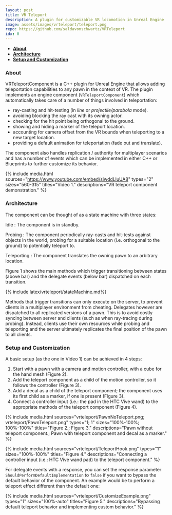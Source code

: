 ```yaml
---
layout: post
title: VR Teleport
description: A plugin for customizable VR locomotion in Unreal Engine
image: assets/images/vrteleport/teleport.png
repo: https://github.com/saldavonschwartz/VRTeleport
idx: 0
---
```

<!-- Links: -->

- **[About](#1)**
- **[Architecture](#2)**
- **[Setup and Customization](#3)**

### <a class="toc_item" name="1"></a>About

VRTeleportComponent is a C++ plugin for Unreal Engine that allows adding teleportation capabilities to any pawn in the context of VR. The plugin implements an engine component (`VRTeleportComponent`) which automatically takes care of a number of things involved in teleportation:

- ray-casting and hit-testing (in *line* or *projectile/parabola* mode).
- avoiding blocking the ray cast with its owning actor.
- checking for the hit point being orthogonal to the ground.
- showing and hiding a marker of the teleport location.
- accounting for camera offset from the VR bounds when teleporting to a new target location.
- providing a default animation for teleportation (fade out and translate).

The component also handles replication / authority for multiplayer scenarios and has a number of events which can be implemented in either C++ or Blueprints to further customize its behavior.

{% include media.html
  sources="https://www.youtube.com/embed/slwddLluUA8"
  types="2"
  sizes="560-315"
  titles="Video 1."
  descriptions="VR teleport component demonstration."
%}

### <a class="toc_item" name="2"></a>Architecture

The component can be thought of as a state machine with three states:

Idle
: The component is in standby.

Probing
: The component periodically ray-casts and hit-tests against objects in the world, probing for a suitable location (i.e. orthogonal to the ground) to potentially teleport to.

Teleporting
: The component translates the owning pawn to an arbitrary location.

Figure 1 shows the main methods which trigger transitioning between states (above bar) and the delegate events (below bar) dispatched on each transition.

{% include latex/vrteleport/stateMachine.md%}

Methods that trigger transitions can only execute on the server, to prevent clients in a multiplayer environment from cheating. Delegates however are dispatched to all replicated versions of a pawn. This is to avoid costly syncing between server and clients (such as when ray-tracing during probing). Instead, clients use their own resources while probing and teleporting and the server ultimately replicates the final position of the pawn to all clients.

### <a class="toc_item" name="3"></a>Setup and Customization

A basic setup (as the one in Video 1) can be achieved in 4 steps:

1. Start with a pawn with a camera and motion controller, with a cube for the hand mesh (Figure 2).
2. Add the teleport component as a child of the motion controller, so it follows the controller (Figure 3).
3. Add a decal as a child of the teleport component; the component uses its first child as a marker, if one is present (Figure 3).
4. Connect a controller input (i.e.: the pad in the HTC Vive wand) to the appropriate methods of the teleport component (Figure 4).

{% include media.html
  sources="vrteleport/PawnNoTeleport.png; vrteleport/PawnTeleport.png"
  types="1; 1"
  sizes="100%-100%; 100%-100%"
  titles="Figure 2.; Figure 3."
  descriptions="Pawn without teleport component.; Pawn with teleport component and decal as a marker."
%}

{% include media.html
  sources="vrteleport/TeleportHook.png"
  types="1"
  sizes="100%-100%"
  titles="Figure 4."
  descriptions="Connecting a controller input (i.e.: HTC Vive wand pad) to the teleport component."
%}

For delegate events with a response, you can set the response parameter `ShouldPerformDefaultImplementation` to `false` if you want to bypass the default behavior of the component. An example would be to perform a teleport effect different than the default one:

{% include media.html
  sources="vrteleport/CustomizeExample.png"
  types="1"
  sizes="100%-auto"
  titles="Figure 5."
  descriptions="Bypassing default teleport behavior and implementing custom behavior."
%}
